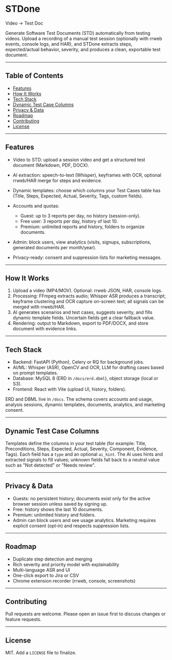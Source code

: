 # STDone

Video → Test Doc

Generate Software Test Documents (STD) automatically from testing videos. Upload a recording of a manual test session (optionally with rrweb events, console logs, and HAR), and STDone extracts steps, expected/actual behavior, severity, and produces a clean, exportable test document.

---

## Table of Contents

* [Features](#features)
* [How It Works](#how-it-works)
* [Tech Stack](#tech-stack)
* [Dynamic Test Case Columns](#dynamic-test-case-columns)
* [Privacy & Data](#privacy--data)
* [Roadmap](#roadmap)
* [Contributing](#contributing)
* [License](#license)

---

## Features

* Video to STD: upload a session video and get a structured test document (Markdown, PDF, DOCX).
* AI extraction: speech-to-text (Whisper), keyframes with OCR, optional rrweb/HAR merge for steps and evidence.
* Dynamic templates: choose which columns your Test Cases table has (Title, Steps, Expected, Actual, Severity, Tags, custom fields).
* Accounts and quotas:

  * Guest: up to 3 reports per day, no history (session-only).
  * Free user: 3 reports per day, history of last 10.
  * Premium: unlimited reports and history, folders to organize documents.
* Admin: block users, view analytics (visits, signups, subscriptions, generated documents per month/year).
* Privacy-ready: consent and suppression lists for marketing messages.

---

## How It Works

1. Upload a video (MP4/MOV). Optional: rrweb JSON, HAR, console logs.
2. Processing: FFmpeg extracts audio; Whisper ASR produces a transcript; keyframe clustering and OCR capture on-screen text; all signals can be merged with rrweb/HAR.
3. AI generates scenarios and test cases, suggests severity, and fills dynamic template fields. Uncertain fields get a clear fallback value.
4. Rendering: output to Markdown, export to PDF/DOCX, and store document with evidence links.

---

## Tech Stack

* Backend: FastAPI (Python), Celery or RQ for background jobs.
* AI/ML: Whisper (ASR), OpenCV and OCR, LLM for drafting cases based on prompt templates.
* Database: MySQL 8 (ERD in `/docs/erd.dbml`), object storage (local or S3).
* Frontend: React with Vite (upload UI, history, folders).

ERD and DBML live in `/docs`. The schema covers accounts and usage, analysis sessions, dynamic templates, documents, analytics, and marketing consent.

---

## Dynamic Test Case Columns

Templates define the columns in your test table (for example: Title, Preconditions, Steps, Expected, Actual, Severity, Component, Evidence, Tags). Each field has a `type` and an optional `ai_hint`. The AI uses hints and extracted signals to fill values; unknown fields fall back to a neutral value such as "Not detected" or "Needs review".

---

## Privacy & Data

* Guests: no persistent history; documents exist only for the active browser session unless saved by signing up.
* Free: history shows the last 10 documents.
* Premium: unlimited history and folders.
* Admin can block users and see usage analytics. Marketing requires explicit consent (opt‑in) and respects suppression lists.

---

## Roadmap

* Duplicate step detection and merging
* Rich severity and priority model with explainability
* Multi-language ASR and UI
* One-click export to Jira or CSV
* Chrome extension recorder (rrweb, console, screenshots)

---

## Contributing

Pull requests are welcome. Please open an issue first to discuss changes or feature requests.

---

## License

MIT. Add a `LICENSE` file to finalize.
